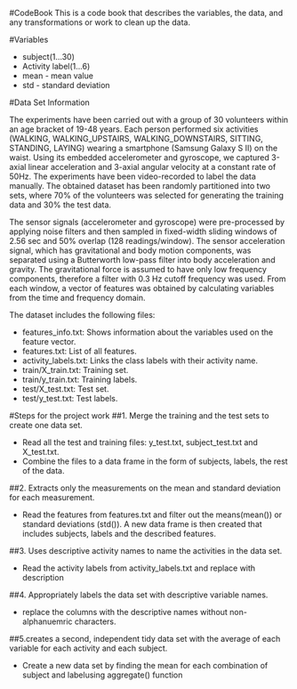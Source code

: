 #CodeBook
This is a code book that describes the variables, the data, and any transformations or work to clean up the data.

#Variables
* subject(1...30)
* Activity label(1...6)
* mean - mean value
* std - standard deviation

#Data Set Information

The experiments have been carried out with a group of 30 volunteers within an age bracket of 19-48 years. Each person performed six activities (WALKING, WALKING_UPSTAIRS, WALKING_DOWNSTAIRS, SITTING, STANDING, LAYING) wearing a smartphone (Samsung Galaxy S II) on the waist. Using its embedded accelerometer and gyroscope, we captured 3-axial linear acceleration and 3-axial angular velocity at a constant rate of 50Hz. The experiments have been video-recorded to label the data manually. The obtained dataset has been randomly partitioned into two sets, where 70% of the volunteers was selected for generating the training data and 30% the test data.

The sensor signals (accelerometer and gyroscope) were pre-processed by applying noise filters and then sampled in fixed-width sliding windows of 2.56 sec and 50% overlap (128 readings/window). The sensor acceleration signal, which has gravitational and body motion components, was separated using a Butterworth low-pass filter into body acceleration and gravity. The gravitational force is assumed to have only low frequency components, therefore a filter with 0.3 Hz cutoff frequency was used. From each window, a vector of features was obtained by calculating variables from the time and frequency domain.

The dataset includes the following files:
* features_info.txt: Shows information about the variables used on the feature vector.
* features.txt: List of all features.
* activity_labels.txt: Links the class labels with their activity name.
* train/X_train.txt: Training set.
* train/y_train.txt: Training labels.
* test/X_test.txt: Test set.
* test/y_test.txt: Test labels.

#Steps for the project work
##1. Merge the training and the test sets to create one data set.
* Read all the test and training files: y_test.txt, subject_test.txt and X_test.txt.
* Combine the files to a data frame in the form of subjects, labels, the rest of the data.

##2. Extracts only the measurements on the mean and standard deviation for each measurement. 
* Read the features from features.txt and filter out the means(mean()) or standard deviations (std()). A new data frame is then created that includes subjects, labels and the described features.

##3. Uses descriptive activity names to name the activities in the data set.
* Read the activity labels from activity_labels.txt and replace with description

##4. Appropriately labels the data set with descriptive variable names. 
* replace the columns with the descriptive names without non-alphanuemric characters.

##5.creates a second, independent tidy data set with the average of each variable for each activity and each subject.
* Create a new data set by finding the mean for each combination of subject and labelusing aggregate() function

